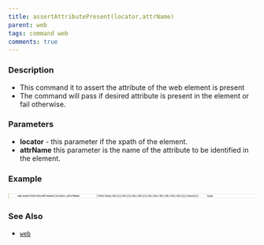 ```yaml
---
title: assertAttributePresent(locator,attrName)
parent: web
tags: command web
comments: true
---
```


### Description

- This command it to assert the attribute of the web element is present
- The command will pass if desired attribute is present in the element or fail otherwise.

### Parameters

- **locator** - this parameter if the xpath of the element.
- **attrName** this parameter is the name of the attribute to be identified in the element.

### Example

![](image/assertAttributePresent_01.png)

### See Also

- [`web`](index.html)